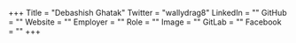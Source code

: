 +++
Title = "Debashish Ghatak"
Twitter = "wallydrag8"
LinkedIn = ""
GitHub = ""
Website = ""
Employer = ""
Role = ""
Image = ""
GitLab = ""
Facebook = ""
+++
